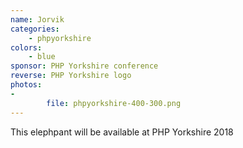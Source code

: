 ```yaml
---
name: Jorvik
categories:
    - phpyorkshire
colors:
    - blue
sponsor: PHP Yorkshire conference
reverse: PHP Yorkshire logo
photos:
-
        file: phpyorkshire-400-300.png
---
```

This elephpant will be available at PHP Yorkshire 2018
